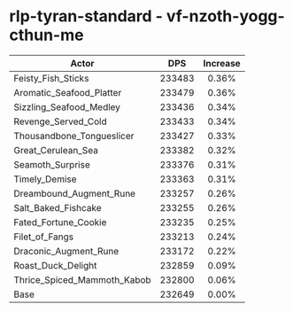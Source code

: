 # rlp-tyran-standard - vf-nzoth-yogg-cthun-me
| Actor | DPS | Increase |
|---|:---:|:---:|
|Feisty_Fish_Sticks|233483|0.36%|
|Aromatic_Seafood_Platter|233479|0.36%|
|Sizzling_Seafood_Medley|233436|0.34%|
|Revenge_Served_Cold|233433|0.34%|
|Thousandbone_Tongueslicer|233427|0.33%|
|Great_Cerulean_Sea|233382|0.32%|
|Seamoth_Surprise|233376|0.31%|
|Timely_Demise|233363|0.31%|
|Dreambound_Augment_Rune|233257|0.26%|
|Salt_Baked_Fishcake|233255|0.26%|
|Fated_Fortune_Cookie|233235|0.25%|
|Filet_of_Fangs|233213|0.24%|
|Draconic_Augment_Rune|233172|0.22%|
|Roast_Duck_Delight|232859|0.09%|
|Thrice_Spiced_Mammoth_Kabob|232800|0.06%|
|Base|232649|0.00%|
